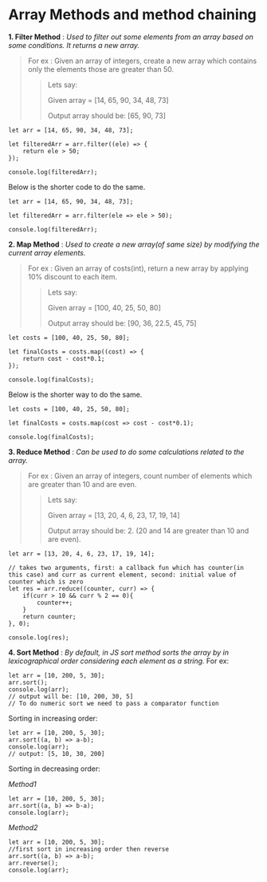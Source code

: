 # Array Methods and method chaining

**1. Filter Method** : *Used to filter out some elements from an array based on some conditions. It returns a new array.*
> For ex : Given an array of integers, create a new array which contains only the elements those are greater than 50.
>>Lets say: 
>>
>>Given array = [14, 65, 90, 34, 48, 73]
>>
>>Output array should be: [65, 90, 73]

```
let arr = [14, 65, 90, 34, 48, 73];

let filteredArr = arr.filter((ele) => {
    return ele > 50;
});

console.log(filteredArr);

```
Below is the shorter code to do the same.
```
let arr = [14, 65, 90, 34, 48, 73];

let filteredArr = arr.filter(ele => ele > 50);

console.log(filteredArr);

```

**2. Map Method** : *Used to create a new array(of same size) by modifying the current array elements.*
> For ex : Given an array of costs(int), return a new array by applying 10% discount to each item.
>> Lets say:
>>
>> Given array = [100, 40, 25, 50, 80]
>>
>> Output array should be: [90, 36, 22.5, 45, 75]

```
let costs = [100, 40, 25, 50, 80];

let finalCosts = costs.map((cost) => {
    return cost - cost*0.1;
});

console.log(finalCosts);
```


Below is the shorter way to do the same.
```
let costs = [100, 40, 25, 50, 80];

let finalCosts = costs.map(cost => cost - cost*0.1);

console.log(finalCosts);
```


**3. Reduce Method** : *Can be used to do some calculations related to the array.*
> For ex : Given an array of integers, count number of elements which are greater than 10 and are even.
>> Lets say:
>>
>> Given array = [13, 20, 4, 6, 23, 17, 19, 14]
>>
>> Output array should be: 2. (20 and 14 are greater than 10 and are even).

```
let arr = [13, 20, 4, 6, 23, 17, 19, 14];

// takes two arguments, first: a callback fun which has counter(in this case) and curr as current element, second: initial value of counter which is zero
let res = arr.reduce((counter, curr) => {
    if(curr > 10 && curr % 2 == 0){
        counter++;
    }
    return counter;
}, 0);

console.log(res);
```



**4. Sort Method** : *By default, in JS sort method sorts the array by in lexicographical order considering each element as a string.*
For ex:
```
let arr = [10, 200, 5, 30];
arr.sort();
console.log(arr);
// output will be: [10, 200, 30, 5]
// To do numeric sort we need to pass a comparator function
```

Sorting in increasing order:
```
let arr = [10, 200, 5, 30];
arr.sort((a, b) => a-b);
console.log(arr);
// output: [5, 10, 30, 200]
```

Sorting in decreasing order: 

*Method1*
```
let arr = [10, 200, 5, 30];
arr.sort((a, b) => b-a);
console.log(arr);
```

*Method2*
```
let arr = [10, 200, 5, 30];
//first sort in increasing order then reverse
arr.sort((a, b) => a-b);
arr.reverse();
console.log(arr);
```



